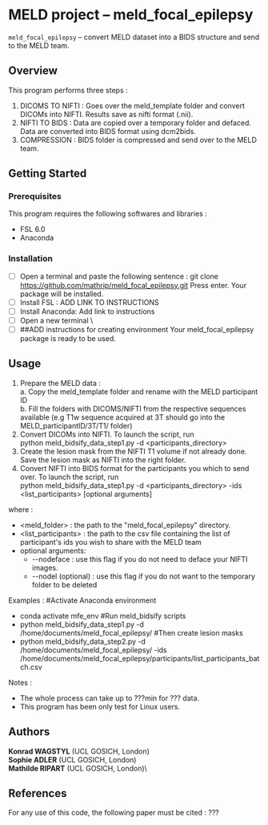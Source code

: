 # MELD project –  meld_focal_epilepsy

 `meld_focal_epilepsy`  – convert MELD dataset into a BIDS structure and send to the MELD team. 

## Overview
This program performs three steps :
 1. DICOMS TO NIFTI : Goes over the meld_template folder and convert DICOMs into NIFTI. Results save as nifti format (.nii). 
 2. NIFTI TO BIDS : Data are copied over a temporary folder and defaced. Data are converted into BIDS format using dcm2bids.
 3. COMPRESSION : BIDS folder is compressed and send over to the MELD team.

  
## Getting Started

### Prerequisites
This program requires the following softwares and libraries : 
- FSL 6.0
- Anaconda


### Installation
- [ ] Open a terminal and paste the following sentence : git clone https://github.com/mathrip/meld_focal_epilepsy.git
Press enter. Your package will be installed. 
- [ ] Install FSL : ADD LINK TO INSTRUCTIONS
- [ ] Install Anaconda: Add link to instructions
- [ ] Open a new terminal \
- [ ] ##ADD instructions for creating environment
Your meld_focal_epilepsy package is ready to be used. 

## Usage
1) Prepare the MELD data :\
    a. Copy the meld_template folder and rename with the MELD participant ID \
    b. Fill the folders with DICOMS/NIFTI from the respective sequences available (e.g T1w sequence acquired at 3T should go into the MELD_participantID/3T/T1/ folder)
2) Convert DICOMs into NIFTI. To launch the script, run \
python meld_bidsify_data_step1.py -d <participants_directory>
3) Create the lesion mask from the NIFTI T1 volume if not already done. Save the lesion mask as NIFTI into the right folder.
5) Convert NIFTI into BIDS format for the participants you which to send over. To launch the script, run \
python meld_bidsify_data_step1.py -d <participants_directory> -ids <list_participants> [optional arguments]

where : 
  - <meld_folder> : the path to the "meld_focal_epilepsy" directory.
  - <list_participants> : the path to the csv file containing the list of participant's ids you wish to share with the MELD team
  - optional arguments:
    - --nodeface : use this flag if you do not need to deface your NIFTI images.
    - --nodel (optional) : use this flag if you do not want to the temporary folder to be deleted 

Examples :
#Activate Anaconda environment
- conda activate mfe_env
#Run meld_bidsify scripts
- python meld_bidsify_data_step1.py -d /home/documents/meld_focal_epilepsy/
#Then create lesion masks
- python meld_bidsify_data_step2.py -d /home/documents/meld_focal_epilepsy/ -ids /home/documents/meld_focal_epilepsy/participants/list_participants_batch.csv

Notes : 
- The whole process can take up to ???min for ??? data.
- This program has been only test for Linux users.

## Authors

**Konrad WAGSTYL** (UCL GOSICH, London)\
**Sophie ADLER** (UCL GOSICH, London)\
**Mathilde RIPART** (UCL GOSICH, London)\


## References 
For any use of this code, the following paper must be cited :
???
